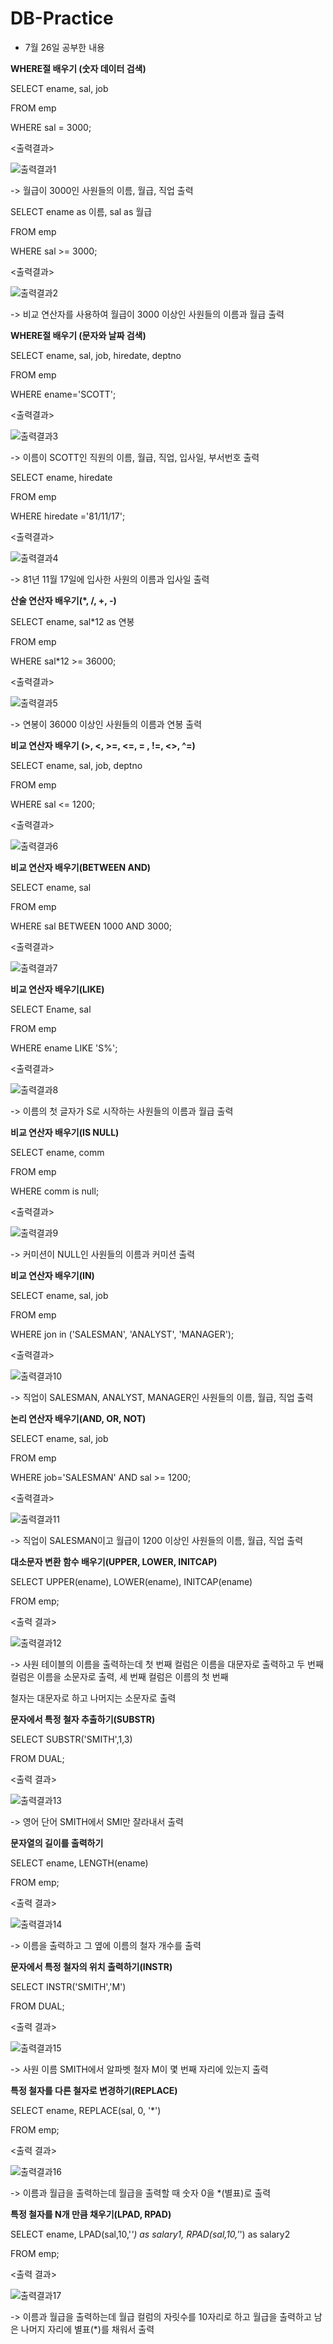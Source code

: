 # DB-Practice
- 7월 26일 공부한 내용
  

**WHERE절 배우기 (숫자 데이터 검색)**

SELECT ename, sal, job

FROM emp

WHERE sal = 3000;

<출력결과>

![출력결과1](https://github.com/HeoHoJun/DB-Practice/assets/116245224/a2f1205f-050a-4143-802a-fa2b64867dce)

-> 월급이 3000인 사원들의 이름, 월급, 직업 출력

SELECT ename as 이름, sal as 월급

FROM emp

WHERE sal >= 3000;

<출력결과>

![출력결과2](https://github.com/HeoHoJun/DB-Practice/assets/116245224/2b6b8397-dc39-4495-85a3-b88d36d1f3fa)

-> 비교 연산자를 사용하여 월급이 3000 이상인 사원들의 이름과 월급 출력


**WHERE절 배우기 (문자와 날짜 검색)**

SELECT ename, sal, job, hiredate, deptno

FROM emp

WHERE ename='SCOTT';

<출력결과>

![출력결과3](https://github.com/HeoHoJun/DB-Practice/assets/116245224/3077321d-32c0-4ad8-9e64-e6b4de9bfee5)

-> 이름이 SCOTT인 직원의 이름, 월급, 직업, 입사일, 부서번호 출력

SELECT ename, hiredate

FROM emp

WHERE hiredate ='81/11/17';

<출력결과>

![출력결과4](https://github.com/HeoHoJun/DB-Practice/assets/116245224/e444c946-6d62-4e1f-a2d6-72f6a5e0b5de)

-> 81년 11월 17일에 입사한 사원의 이름과 입사일 출력



**산술 연산자 배우기(*, /, +, -)**

SELECT ename, sal*12 as 연봉

FROM emp

WHERE sal*12 >= 36000;

<출력결과>

![출력결과5](https://github.com/HeoHoJun/DB-Practice/assets/116245224/6ec8fc36-1ec1-4d80-a75d-5b8b2f6827fe)

-> 연봉이 36000 이상인 사원들의 이름과 연봉 출력



**비교 연산자 배우기 (>, <, >=, <=, = , !=, <>, ^=)**

SELECT ename, sal, job, deptno

FROM emp

WHERE sal <= 1200;

<출력결과>

![출력결과6](https://github.com/HeoHoJun/DB-Practice/assets/116245224/61830a82-9584-49fb-b5bc-902ae65b37df)


**비교 연산자 배우기(BETWEEN AND)**

SELECT ename, sal

FROM emp

WHERE sal BETWEEN 1000 AND 3000;

<출력결과>

![출력결과7](https://github.com/HeoHoJun/DB-Practice/assets/116245224/4e18818c-0f93-4675-b005-6b0cc424cb6d)


**비교 연산자 배우기(LIKE)**

SELECT Ename, sal

FROM emp

WHERE ename LIKE 'S%';

<출력결과>

![출력결과8](https://github.com/HeoHoJun/DB-Practice/assets/116245224/18035473-e0a2-4b08-b531-925c58a049aa)

-> 이름의 첫 글자가 S로 시작하는 사원들의 이름과 월급 출력


**비교 연산자 배우기(IS NULL)**

SELECT ename, comm

FROM emp

WHERE comm is null;

<출력결과>

![출력결과9](https://github.com/HeoHoJun/DB-Practice/assets/116245224/c8b371bd-1f18-417d-a7df-e793dbaeaa43)

-> 커미션이 NULL인 사원들의 이름과 커미션 출력


**비교 연산자 배우기(IN)**

SELECT ename, sal, job

FROM emp

WHERE jon in ('SALESMAN', 'ANALYST', 'MANAGER');

<출력결과>

![출력결과10](https://github.com/HeoHoJun/DB-Practice/assets/116245224/47fd6231-6c6d-4bb4-9b68-95bad50b989e)

-> 직업이 SALESMAN, ANALYST, MANAGER인 사원들의 이름, 월급, 직업 출력


**논리 연산자 배우기(AND, OR, NOT)**

SELECT ename, sal, job

FROM emp

WHERE job='SALESMAN' AND sal >= 1200;

<출력결과>

![출력결과11](https://github.com/HeoHoJun/DB-Practice/assets/116245224/73f4b874-b5df-4a1e-9327-3c2ea1a9334f)

-> 직업이 SALESMAN이고 월급이 1200 이상인 사원들의 이름, 월급, 직업 출력


**대소문자 변환 함수 배우기(UPPER, LOWER, INITCAP)**

SELECT UPPER(ename), LOWER(ename), INITCAP(ename)

FROM emp;

<출력 결과>

![출력결과12](https://github.com/HeoHoJun/DB-Practice/assets/116245224/1af8a0df-eb7c-4e0c-8779-2dc81d14d6b5)

-> 사원 테이블의 이름을 출력하는데 첫 번째 컬럼은 이름을 대문자로 출력하고 두 번째 컬럼은 이름을 소문자로 출력, 세 번째 컬럼은 이름의 첫 번째
   
  철자는 대문자로 하고 나머지는 소문자로 출력


**문자에서 특정 철자 추출하기(SUBSTR)**

SELECT SUBSTR('SMITH',1,3)

FROM DUAL;

<출력 결과>

![출력결과13](https://github.com/HeoHoJun/DB-Practice/assets/116245224/47e65689-3152-434c-bda2-a18bb9707480)

-> 영어 단어 SMITH에서 SMI만 잘라내서 출력


**문자열의 길이를 출력하기**

SELECT ename, LENGTH(ename)

FROM emp;

<출력 결과>

![출력결과14](https://github.com/HeoHoJun/DB-Practice/assets/116245224/34e79e33-7ea4-4f5a-ae7c-fd3d41df362c)

-> 이름을 출력하고 그 옆에 이름의 철자 개수를 출력


**문자에서 특정 철자의 위치 출력하기(INSTR)**

SELECT INSTR('SMITH','M')

FROM DUAL;

<출력 결과>

![출력결과15](https://github.com/HeoHoJun/DB-Practice/assets/116245224/d4044d2e-f974-40b3-a3e1-09f5cc2e837b)

-> 사원 이름 SMITH에서 알파벳 철자 M이 몇 번째 자리에 있는지 출력


**특정 철자를 다른 철자로 변경하기(REPLACE)**

SELECT ename, REPLACE(sal, 0, '*')

FROM emp;

<출력 결과>

![출력결과16](https://github.com/HeoHoJun/DB-Practice/assets/116245224/d2791b83-bb31-43ef-b130-4ed8fa7fa0fe)

-> 이름과 월급을 출력하는데 월급을 출력할 때 숫자 0을 *(별표)로 출력


**특정 철자를 N개 만큼 채우기(LPAD, RPAD)**

SELECT ename, LPAD(sal,10,'*') as salary1, RPAD(sal,10,'*') as salary2

FROM emp;

<출력 결과>

![출력결과17](https://github.com/HeoHoJun/DB-Practice/assets/116245224/3342edfd-978c-46eb-b102-8d71903867e0)

-> 이름과 월급을 출력하는데 월급 컬럼의 자릿수를 10자리로 하고 월급을 출력하고 남은 나머지 자리에 별표(*)를 채워서 출력
